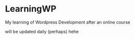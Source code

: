 # LearningWP

My learning of Wordpress Development after an online course

will be updated daily (perhaps) 
hehe
